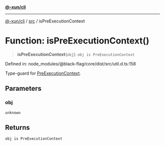 [**@-xun/cli**](../../README.md)

***

[@-xun/cli](../../README.md) / [src](../README.md) / isPreExecutionContext

# Function: isPreExecutionContext()

> **isPreExecutionContext**(`obj`): `obj is PreExecutionContext`

Defined in: node\_modules/@black-flag/core/dist/src/util.d.ts:158

Type-guard for [PreExecutionContext](../type-aliases/PreExecutionContext.md).

## Parameters

### obj

`unknown`

## Returns

`obj is PreExecutionContext`
